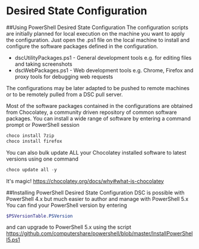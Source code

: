 # Desired State Configuration

##Using PowerShell Desired State Configuration
The configuration scripts are initially planned for local execution on the machine you want to apply the configuration.
Just open the .ps1 file on the local machine to install and configure the software packages defined in the configuration.

* dscUtilityPackages.ps1 - General development tools e.g. for editing files and taking screenshots
* dscWebPackages.ps1 - Web development tools e.g. Chrome, Firefox and proxy tools for debugging web requests

The configurations may be later adapted to be pushed to remote machines or to be remotely pulled from a DSC pull server.

Most of the software packages contained in the configurations are obtained from Chocolatey, a community driven repository of common software packages. You can install a wide range of software by entering a command prompt or PowerShell session
````powershell
choco install 7zip
choco install firefox
````
You can also bulk update ALL your Chocolatey installed software to latest versions using one command
````powershell
choco update all -y
````
It's magic! https://chocolatey.org/docs/why#what-is-chocolatey

##Installing PowerShell Desired State Configuration
DSC is possible with PowerShell 4.x but much easier to author and manage with PowerShell 5.x
You can find your PowerShell version by entering 
````powershell
$PSVersionTable.PSVersion 
````
and can upgrade to PowerShell 5.x using the script 
https://github.com/computershare/powershell/blob/master/InstallPowerShell5.ps1
